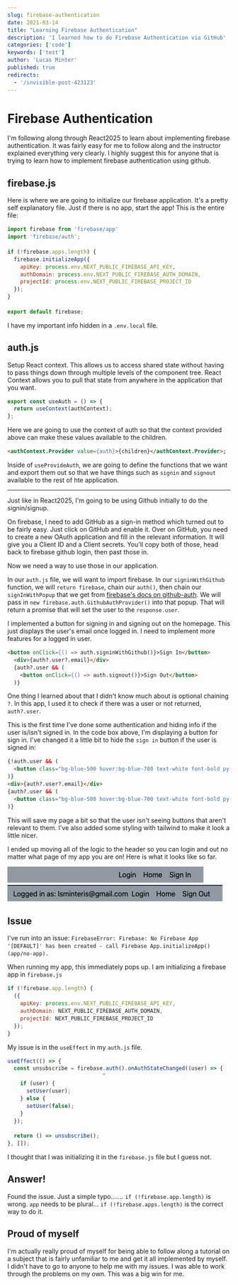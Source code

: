```yaml
---
slug: firebase-authentication
date: 2021-03-14
title: "Learning Firebase Authentication"
description: 'I learned how to do Firebase Authentication via GitHub'
categories: ['code']
keywords: ['test']
author: 'Lucas Minter'
published: true
redirects:
  - '/invisible-post-423123'
---
```


# Firebase Authentication

I'm following along through React2025 to learn about implementing firebase authentication. It was fairly easy for me to follow along and the instructor explained everything very clearly. I highly suggest this for anyone that is trying to learn how to implement firebase authentication using github. 

## firebase.js
Here is where we are going to initialize our firebase application. It's a pretty self explanatory file. Just if there is no app, start the app! This is the entire file:

```js
import firebase from 'firebase/app'
import 'firebase/auth';

if (!firebase.apps.length) {
  firebase.initializeApp({
    apiKey: process.env.NEXT_PUBLIC_FIREBASE_API_KEY,
    authDomain: process.env.NEXT_PUBLIC_FIREBASE_AUTH_DOMAIN,
    projectId: process.env.NEXT_PUBLIC_FIREBASE_PROJECT_ID
  });
}

export default firebase;
```

I have my important info hidden in a `.env.local` file.

## auth.js
Setup React context. This allows us to access shared state without having to pass things down through multiple levels of the component tree. React Context allows you to pull that state from anywhere in the application that you want. 

```js
export const useAuth = () => {
  return useContext(authContext);
};
``` 

Here we are going to use the context of auth so that the context provided above can make these values available to the children. 

```html
<authContext.Provider value={auth}>{children}</authContext.Provider>;
```

Inside of `useProvideAuth`, we are going to define the functions that we want and export them out so that we have things such as `signin` and `signout` available to the rest of hte application. 

---

Just like in React2025, I'm going to be using Github initially to do the signin/signup. 

On firebase, I need to add GitHub as a sign-in method which turned out to be fairly easy. Just click on GitHub and enable it. Over on GitHub, you need to create a new OAuth application and fill in the relevant information. It will give you a Client ID and a Client secrets. You'll copy both of those, head back to firebase github login, then past those in. 

Now we need a way to use those in our application. 

In our `auth.js` file, we will want to import firebase. In our `signinWithGithub` function, we will `return firebase`, chain our `auth()`, then chain our `signInWithPopup` that we get from [firebase's docs on github-auth](https://firebase.google.com/docs/auth/web/github-auth). We will pass in `new firebase.auth.GithubAuthProvider()` into that popup. That will return a promise that will set the user to the `response.user`. 

I implemented a button for signing in and signing out on the homepage. This just displays the user's email once logged in. I need to implement more features for a logged in user. 

```html
<button onClick={() => auth.signinWithGithub()}>Sign In</button>
  <div>{auth?.user?.email}</div>
  {auth?.user && (
    <button onClick={() => auth.signout()}>Sign Out</button>
  )}
```

One thing I learned about that I didn't know much about is optional chaining `?`. In this app, I used it to check if there was a user or not returned, `auth?.user`.

This is the first time I've done some authentication and hiding info if the user is/isn't signed in. In the code box above, I'm displaying a button for sign in. I've changed it a little bit to hide the `sign in` button if the user is signed in: 

```html
{!auth.user && (
  <button class="bg-blue-500 hover:bg-blue-700 text-white font-bold py-2 px-4 rounded" onClick={() => auth.signinWithGithub()}>Sign In</button>
)}
<div>{auth?.user?.email}</div>
{auth?.user && (
  <button class="bg-blue-500 hover:bg-blue-700 text-white font-bold py-2 px-4 rounded" onClick={() => auth.signout()}>Sign Out</button>
)}
```

This will save my page a bit so that the user isn't seeing buttons that aren't relevant to them. I've also added some styling with tailwind to make it look a little nicer. 

I ended up moving all of the logic to the header so you can login and out no matter what page of my app you are on! Here is what it looks like so far. 

![](images/3-14-2020-sign-in.png)
![](images/3-14-2020-sign-out.png)


## Issue
I've run into an issue: `FirebaseError: Firebase: No Firebase App '[DEFAULT]' has been created - call Firebase App.initializeApp() (app/no-app).`

When running my app, this immediately pops up. I am initializing a firebase app in `firebase.js`

```js
if (!firebase.app.length) {
  ({
    apiKey: process.env.NEXT_PUBLIC_FIREBASE_API_KEY,
    authDomain: NEXT_PUBLIC_FIREBASE_AUTH_DOMAIN,
    projectId: NEXT_PUBLIC_FIREBASE_PROJECT_ID
  });
}
```

My issue is in the `useEffect` in my `auth.js` file. 

```js
useEffect(() => {
  const unsubscribe = firebase.auth().onAuthStateChanged((user) => {
                              ^
    if (user) {
      setUser(user);
    } else {
      setUser(false);
    }
  });

  return () => unsubscribe();
}, []);
```

I thought that I was initializing it in the `firebase.js` file but I guess not. 

## Answer!
Found the issue. Just a simple typo....... `if (!firebase.app.length)` is wrong. `app` needs to be plural... `if (!firebase.apps.length)` is the correct way to do it. 

## Proud of myself

I'm actually really proud of myself for being able to follow along a tutorial on a subject that is fairly unfamiliar to me and get it all implemented by myself. I didn't have to go to anyone to help me with my issues. I was able to work through the problems on my own. This was a big win for me. 